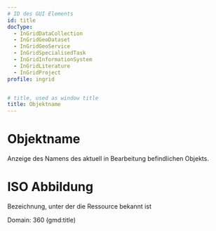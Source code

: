 ```yaml
---
# ID des GUI Elements
id: title
docType:
  - InGridDataCollection
  - InGridGeoDataset
  - InGridGeoService
  - InGridSpecialisedTask
  - InGridInformationSystem
  - InGridLiterature
  - InGridProject
profile: ingrid


# title, used as window title
title: Objektname
---
```


# Objektname

Anzeige des Namens des aktuell in Bearbeitung befindlichen Objekts.


# ISO Abbildung

Bezeichnung, unter der die Ressource bekannt ist

Domain: 360 (gmd:title)

